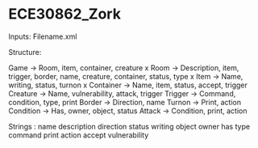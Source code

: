 # ECE30862_Zork

Inputs: Filename.xml

Structure:

Game -> Room, item, container, creature
x Room -> Description, item, trigger, border, name, creature, container, status, type
x Item -> Name, writing, status, turnon
x Container -> Name, item, status, accept, trigger
Creature -> Name, vulnerability, attack, trigger
Trigger -> Command, condition, type, print
Border -> Direction, name
Turnon -> Print, action
Condition -> Has, owner, object, status
Attack -> Condition, print, action


Strings :
name
description
direction
status
writing
object
owner
has
type
command
print
action
accept
vulnerability
